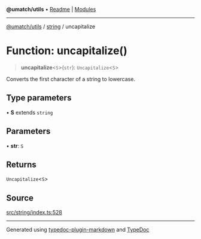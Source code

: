 **@umatch/utils** • [Readme](../../index.md) \| [Modules](../../modules.md)

***

[@umatch/utils](../../modules.md) / [string](../index.md) / uncapitalize

# Function: uncapitalize()

> **uncapitalize**\<`S`\>(`str`): `Uncapitalize`\<`S`\>

Converts the first character of a string to lowercase.

## Type parameters

• **S** extends `string`

## Parameters

• **str**: `S`

## Returns

`Uncapitalize`\<`S`\>

## Source

[src/string/index.ts:528](https://github.com/umatch-oficial/utils/blob/7369e19/src/string/index.ts#L528)

***

Generated using [typedoc-plugin-markdown](https://www.npmjs.com/package/typedoc-plugin-markdown) and [TypeDoc](https://typedoc.org/)

